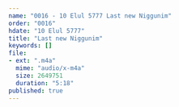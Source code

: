 ```yaml
---
name: "0016 - 10 Elul 5777 Last new Niggunim"
order: "0016"
hdate: "10 Elul 5777"
title: "Last new Niggunim"
keywords: []
file:
- ext: ".m4a"
  mime: "audio/x-m4a"
  size: 2649751
  duration: "5:18"
published: true
---
```


